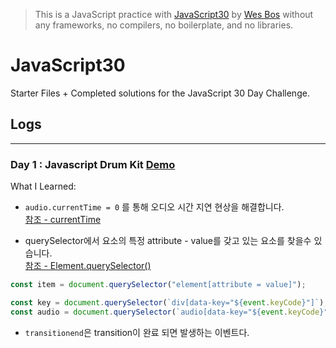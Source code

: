 ﻿> This is a JavaScript practice with [JavaScript30](https://javascript30.com/) by [Wes Bos](https://github.com/wesbos) without any frameworks, no compilers, no boilerplate, and no libraries.

# JavaScript30

Starter Files + Completed solutions for the JavaScript 30 Day Challenge.

## Logs

---

### Day 1 : Javascript Drum Kit [Demo](#)

What I Learned:

- `audio.currentTime = 0` 를 통해 오디오 시간 지연 현상을 해결합니다.  
  [참조 - currentTime](https://developer.mozilla.org/en-US/docs/Web/API/HTMLMediaElement/currentTime)

- querySelector에서 요소의 특정 attribute - value를 갖고 있는 요소를 찾을수 있습니다.  
  [참조 - Element.querySelector()](https://developer.mozilla.org/en-US/docs/Web/API/Element/querySelector)

```js
const item = document.querySelector("element[attribute = value]");

const key = document.querySelector(`div[data-key="${event.keyCode}"]`);
const audio = document.querySelector(`audio[data-key="${event.keyCode}"]`);
```

- `transitionend`은 transition이 완료 되면 발생하는 이벤트다.
